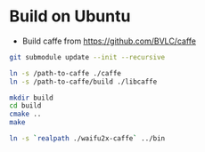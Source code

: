 # Build on Ubuntu

- Build caffe from https://github.com/BVLC/caffe

```sh
git submodule update --init --recursive

ln -s /path-to-caffe ./caffe
ln -s /path-to-caffe/build ./libcaffe

mkdir build
cd build
cmake ..
make

ln -s `realpath ./waifu2x-caffe` ../bin
```
